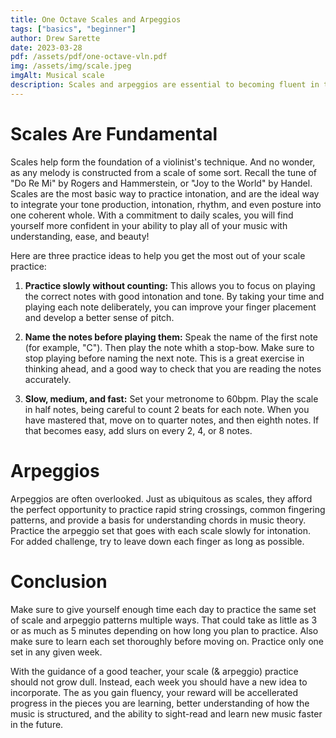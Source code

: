 ```yaml
---
title: One Octave Scales and Arpeggios
tags: ["basics", "beginner"]
author: Drew Sarette
date: 2023-03-28
pdf: /assets/pdf/one-octave-vln.pdf
img: /assets/img/scale.jpeg
imgAlt: Musical scale
description: Scales and arpeggios are essential to becoming fluent in the language of music. Read these practice tips to start your musical journey on the right foot, or simply refresh your basics.
---
```


# Scales Are Fundamental

Scales help form the foundation of a violinist's technique. And no wonder, as any melody is constructed from a scale of some sort. Recall the tune of "Do Re Mi" by Rogers and Hammerstein, or "Joy to the World" by Handel. Scales are the most basic way to practice intonation, and are the ideal way to integrate your tone production, intonation, rhythm, and even posture into one coherent whole. With a commitment to daily scales, you will find yourself more confident in your ability to play all of your music with understanding, ease, and beauty!

Here are three practice ideas to help you get the most out of your scale practice:

1. **Practice slowly without counting:** This allows you to focus on playing the correct notes with good intonation and tone. By taking your time and playing each note deliberately, you can improve your finger placement and develop a better sense of pitch.

2. **Name the notes before playing them:** Speak the name of the first note (for example, "C"). Then play the note whith a stop-bow. Make sure to stop playing before naming the next note. This is a great exercise in thinking ahead, and a good way to check that you are reading the notes accurately.

3. **Slow, medium, and fast:** Set your metronome to 60bpm. Play the scale in half notes, being careful to count 2 beats for each note. When you have mastered that, move on to quarter notes, and then eighth notes. If that becomes easy, add slurs on every 2, 4, or 8 notes.


# Arpeggios
Arpeggios are often overlooked. Just as ubiquitous as scales, they afford the perfect opportunity to practice rapid string crossings, common fingering patterns, and provide a basis for understanding chords in music theory. Practice the arpeggio set that goes with each scale slowly for intonation. For added challenge, try to leave down each finger as long as possible. 

# Conclusion
Make sure to give yourself enough time each day to practice the same set of scale and arpeggio patterns multiple ways. That could take as little as 3 or as much as 5 minutes depending on how long you plan to practice. Also make sure to learn each set thoroughly before moving on. Practice only one set in any given week.

With the guidance of a good teacher, your scale (& arpeggio) practice should not grow dull. Instead, each week you should have a new idea to incorporate. The as you gain fluency, your reward will be accellerated progress in the pieces you are learning, better understanding of how the music is structured, and the ability to sight-read and learn new music faster in the future.
